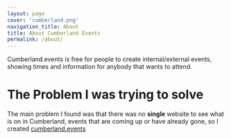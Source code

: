```yaml
---
layout: page
cover: 'cumberland.png'
navigation_title: About
title: About Cumberland Events
permalink: /about/
---
```


Cumberland.events is free for people to create internal/external events, showing times and information for anybody that wants to attend.

# The Problem I was trying to solve

The main problem I found was that there was no **single** website to see what is on in Cumberland, events that are coming up or have already gone, so I created [cumberland.events](http://cumberland.events)


